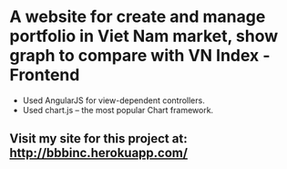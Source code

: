 # A website for create and manage portfolio in Viet Nam market, show graph to compare with VN Index - Frontend

- Used AngularJS for view-dependent controllers.
- Used chart.js – the most popular Chart framework.

## Visit my site for this project at: http://bbbinc.herokuapp.com/